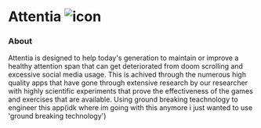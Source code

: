 # Attentia ![icon](https://github.com/user-attachments/assets/62333f93-2e1b-4003-943e-cd0fa2cbe22b)



### About
Attentia is designed to help today's generation to maintain or improve a healthy attention span that can get deteriorated from doom scrolling and excessive social media usage. This is achived through the numerous high quality apps that have gone through extensive research by our researcher with highly scientific experiments that prove the effectiveness of the games and exercises that are available. Using ground breaking teachnology to engineer this app(idk where im going with this anymore i just wanted to use 'ground breaking technology')
